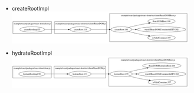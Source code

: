 - createRootImpl
  ![createRootImpl](createRootImpl.png)

- hydrateRootImpl
  ![hydrateRootImpl](hydrateRootImpl.png)
